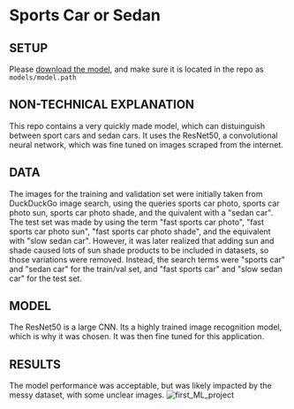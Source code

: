 # Sports Car or Sedan

## SETUP
Please [download the model](https://drive.google.com/drive/folders/13BfoikRw271cG6c3vDMCwUhbTszZMTEq?usp=share_link), and make sure it is located in the repo as ```models/model.path```




## NON-TECHNICAL EXPLANATION 
This repo contains a very quickly made model, which can distuinguish between sport cars and sedan cars. It uses the ResNet50, a convolutional neural network, which was fine tuned on images scraped from the internet.

## DATA
The images for the training and validation set were initially taken from DuckDuckGo image search, using the queries sports car photo, sports car photo sun, sports car photo shade, and the quivalent with a "sedan car". The test set was made by using the term "fast sports car photo", "fast sports car photo sun", "fast sports car photo shade", and the equivalent with "slow sedan car". However, it was later realized that adding sun and shade caused lots of sun shade products to be included in datasets, so those variations were removed. Instead, the search terms were "sports car" and "sedan car" for the train/val set, and "fast sports car" and "slow sedan car" for the test set.

## MODEL 
The ResNet50 is a large CNN. Its a highly trained image recognition model, which is why it was chosen. It was then fine tuned for this application.



## RESULTS
The model performance was acceptable, but was likely impacted by the messy dataset, with some unclear images. 
![first_ML_project](https://github.com/user-attachments/assets/1f0e757f-8378-4769-9fca-9f8288a13e4c)
